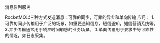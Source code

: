 消息队列服务


RocketMQ以三种方式发送消息：可靠的同步，可靠的异步和单向传输
应用：
1.可靠的同步传输用于广泛的场景，如重要通知信息，短信通知，短信营销系统等。
2.异步传输通常用于响应时间敏感的业务场景。
3.单向传输用于要求中等可靠性的情况，如日志采集。